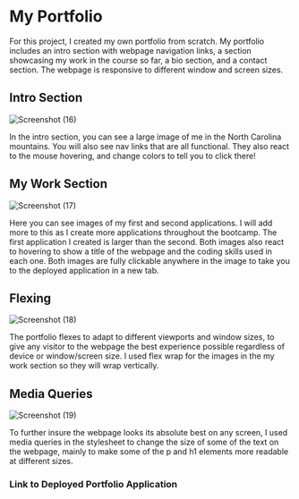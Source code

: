 # My Portfolio

For this project, I created my own portfolio from scratch. My portfolio includes an intro section with webpage navigation links,
a section showcasing my work in the course so far, a bio section, and a contact section. The webpage is responsive to different window and screen sizes.

## Intro Section

![Screenshot (16)](https://user-images.githubusercontent.com/102200863/163745366-1283efe0-70dc-4032-8556-b37c2c87ee12.png)

In the intro section, you can see a large image of me in the North Carolina mountains. You will also see nav links that are all functional. They also react to the mouse hovering, and change colors to tell you to click there!

## My Work Section

![Screenshot (17)](https://user-images.githubusercontent.com/102200863/163745543-db6766b8-6698-4487-8fb3-d89e95bb6177.png)

Here you can see images of my first and second applications. I will add more to this as I create more applications throughout the bootcamp. The first application I created is larger than the second. Both images also react to hovering to show a title of the webpage and the coding skills used in each one. Both images are fully clickable anywhere in the image to take you to the deployed application in a new tab. 

## Flexing

![Screenshot (18)](https://user-images.githubusercontent.com/102200863/163745781-0ca76892-80aa-40d5-9c11-01c91ffaf6ce.png)

The portfolio flexes to adapt to different viewports and window sizes, to give any visitor to the webpage the best experience possible regardless of device or window/screen size. I used flex wrap for the images in the my work section so they will wrap vertically. 

## Media Queries 

![Screenshot (19)](https://user-images.githubusercontent.com/102200863/163745935-09a17b6d-fdaf-42b1-91be-4c53991c55fa.png)

To further insure the webpage looks its absolute best on any screen, I used media queries in the stylesheet to change the size of some of the text on the webpage, mainly to make some of the p and h1 elements more readable at different sizes. 

### Link to Deployed Portfolio Application


